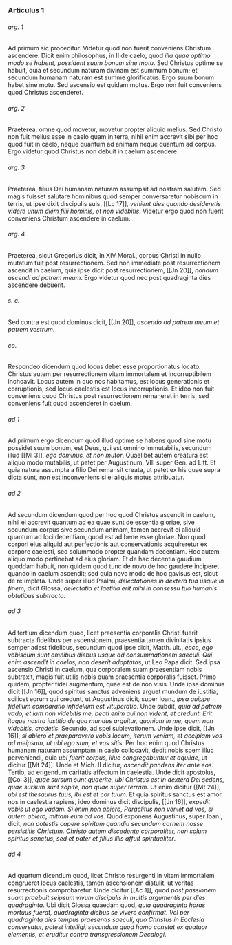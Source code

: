 ### Articulus 1

###### arg. 1
Ad primum sic proceditur. Videtur quod non fuerit conveniens Christum ascendere. Dicit enim philosophus, in II de caelo, quod *illa quae optimo modo se habent, possident suum bonum sine motu*. Sed Christus optime se habuit, quia et secundum naturam divinam est summum bonum; et secundum humanam naturam est summe glorificatus. Ergo suum bonum habet sine motu. Sed ascensio est quidam motus. Ergo non fuit conveniens quod Christus ascenderet.

###### arg. 2
Praeterea, omne quod movetur, movetur propter aliquid melius. Sed Christo non fuit melius esse in caelo quam in terra, nihil enim accrevit sibi per hoc quod fuit in caelo, neque quantum ad animam neque quantum ad corpus. Ergo videtur quod Christus non debuit in caelum ascendere.

###### arg. 3
Praeterea, filius Dei humanam naturam assumpsit ad nostram salutem. Sed magis fuisset salutare hominibus quod semper conversaretur nobiscum in terris, ut ipse dixit discipulis suis, [[Lc 17]], *venient dies quando desideretis videre unum diem filii hominis, et non videbitis*. Videtur ergo quod non fuerit conveniens Christum ascendere in caelum.

###### arg. 4
Praeterea, sicut Gregorius dicit, in XIV Moral., corpus Christi in nullo mutatum fuit post resurrectionem. Sed non immediate post resurrectionem ascendit in caelum, quia ipse dicit post resurrectionem, [[Jn 20]], *nondum ascendi ad patrem meum*. Ergo videtur quod nec post quadraginta dies ascendere debuerit.

###### s. c.
Sed contra est quod dominus dicit, [[Jn 20]], *ascendo ad patrem meum et patrem vestrum*.

###### co.
Respondeo dicendum quod locus debet esse proportionatus locato. Christus autem per resurrectionem vitam immortalem et incorruptibilem inchoavit. Locus autem in quo nos habitamus, est locus generationis et corruptionis, sed locus caelestis est locus incorruptionis. Et ideo non fuit conveniens quod Christus post resurrectionem remaneret in terris, sed conveniens fuit quod ascenderet in caelum.

###### ad 1
Ad primum ergo dicendum quod illud optime se habens quod sine motu possidet suum bonum, est Deus, qui est omnino immutabilis, secundum illud [[Ml 3]], *ego dominus, et non mutor*. Quaelibet autem creatura est aliquo modo mutabilis, ut patet per Augustinum, VIII super Gen. ad Litt. Et quia natura assumpta a filio Dei remansit creata, ut patet ex his quae supra dicta sunt, non est inconveniens si ei aliquis motus attribuatur.

###### ad 2
Ad secundum dicendum quod per hoc quod Christus ascendit in caelum, nihil ei accrevit quantum ad ea quae sunt de essentia gloriae, sive secundum corpus sive secundum animam, tamen accrevit ei aliquid quantum ad loci decentiam, quod est ad bene esse gloriae. Non quod corpori eius aliquid aut perfectionis aut conservationis acquireretur ex corpore caelesti, sed solummodo propter quandam decentiam. Hoc autem aliquo modo pertinebat ad eius gloriam. Et de hac decentia gaudium quoddam habuit, non quidem quod tunc de novo de hoc gaudere inciperet quando in caelum ascendit; sed quia novo modo de hoc gavisus est, sicut de re impleta. Unde super illud Psalmi, *delectationes in dextera tua usque in finem*, dicit Glossa, *delectatio et laetitia erit mihi in consessu tuo humanis obtutibus subtracto*.

###### ad 3
Ad tertium dicendum quod, licet praesentia corporalis Christi fuerit subtracta fidelibus per ascensionem, praesentia tamen divinitatis ipsius semper adest fidelibus, secundum quod ipse dicit, Matth. ult., *ecce, ego vobiscum sunt omnibus diebus usque ad consummationem saeculi. Qui enim ascendit in caelos, non deserit adoptatos*, ut Leo Papa dicit. Sed ipsa ascensio Christi in caelum, qua corporalem suam praesentiam nobis subtraxit, magis fuit utilis nobis quam praesentia corporalis fuisset. Primo quidem, propter fidei augmentum, quae est de non visis. Unde ipse dominus dicit [[Jn 16]], quod spiritus sanctus adveniens arguet mundum de iustitia, scilicet eorum qui credunt, ut Augustinus dicit, super Ioan., *ipsa quippe fidelium comparatio infidelium est vituperatio*. Unde subdit, *quia ad patrem vado, et iam non videbitis me, beati enim qui non vident, et credunt. Erit itaque nostra iustitia de qua mundus arguitur, quoniam in me, quem non videbitis, credetis*. Secundo, ad spei sublevationem. Unde ipse dicit, [[Jn 16]], *si abiero et praeparavero vobis locum, iterum veniam, et accipiam vos ad meipsum, ut ubi ego sum, et vos sitis*. Per hoc enim quod Christus humanam naturam assumptam in caelo collocavit, dedit nobis spem illuc perveniendi, quia *ubi fuerit corpus, illuc congregabuntur et aquilae*, ut dicitur [[Mt 24]]. Unde et Mich. II dicitur, *ascendit pandens iter ante eos*. Tertio, ad erigendum caritatis affectum in caelestia. Unde dicit apostolus, [[Col 3]], *quae sursum sunt quaerite, ubi Christus est in dextera Dei sedens, quae sursum sunt sapite, non quae super terram*. Ut enim dicitur [[Mt 24]], *ubi est thesaurus tuus, ibi est et cor tuum*. Et quia spiritus sanctus est amor nos in caelestia rapiens, ideo dominus dicit discipulis, [[Jn 16]], *expedit vobis ut ego vadam. Si enim non abiero, Paraclitus non veniet ad vos, si autem abiero, mittam eum ad vos*. Quod exponens Augustinus, super Ioan., dicit, *non potestis capere spiritum quandiu secundum carnem nosse persistitis Christum. Christo autem discedente corporaliter, non solum spiritus sanctus, sed et pater et filius illis affuit spiritualiter*.

###### ad 4
Ad quartum dicendum quod, licet Christo resurgenti in vitam immortalem congrueret locus caelestis, tamen ascensionem distulit, ut veritas resurrectionis comprobaretur. Unde dicitur [[Ac 1]], quod *post passionem suam praebuit seipsum vivum discipulis in multis argumentis per dies quadraginta*. Ubi dicit Glossa quaedam quod, *quia quadraginta horas mortuus fuerat, quadraginta diebus se vivere confirmat. Vel per quadraginta dies tempus praesentis saeculi, quo Christus in Ecclesia conversatur, potest intelligi, secundum quod homo constat ex quatuor elementis, et eruditur contra transgressionem Decalogi*.

